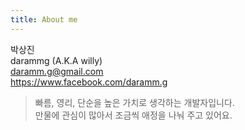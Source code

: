 ```yaml
---
title: About me
---
```


박상진  
darammg (A.K.A willy)  
daramm.g@gmail.com  
<https://www.facebook.com/daramm.g>

>빠름, 영리, 단순을 높은 가치로 생각하는 개발자입니다.   
>만물에 관심이 많아서 조금씩 애정을 나눠 주고 있어요.  
